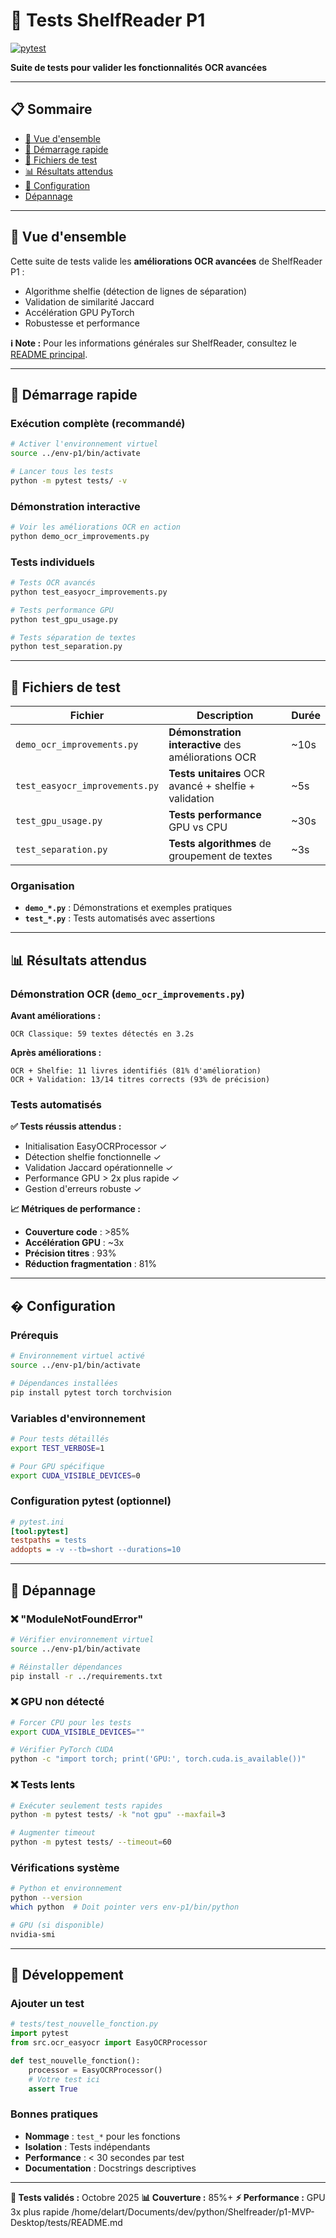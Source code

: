 # 🧪 **Tests ShelfReader P1**

[![pytest](https://img.shields.io/badge/pytest-7.0+-green.svg)](https://pytest.org/)

**Suite de tests pour valider les fonctionnalités OCR avancées**

---

## 📋 **Sommaire**

- [🎯 Vue d'ensemble](#-vue-densemble)
- [🚀 Démarrage rapide](#-démarrage-rapide)
- [📁 Fichiers de test](#-fichiers-de-test)
- [📊 Résultats attendus](#-résultats-attendus)
- [🔧 Configuration](#-configuration)
- [ Dépannage](#-dépannage)

---

## 🎯 **Vue d'ensemble**

Cette suite de tests valide les **améliorations OCR avancées** de ShelfReader P1 :
- Algorithme shelfie (détection de lignes de séparation)
- Validation de similarité Jaccard
- Accélération GPU PyTorch
- Robustesse et performance

**ℹ️ Note :** Pour les informations générales sur ShelfReader, consultez le [README principal](../README.md).

---

## 🚀 **Démarrage rapide**

### **Exécution complète (recommandé)**
```bash
# Activer l'environnement virtuel
source ../env-p1/bin/activate

# Lancer tous les tests
python -m pytest tests/ -v
```

### **Démonstration interactive**
```bash
# Voir les améliorations OCR en action
python demo_ocr_improvements.py
```

### **Tests individuels**
```bash
# Tests OCR avancés
python test_easyocr_improvements.py

# Tests performance GPU
python test_gpu_usage.py

# Tests séparation de textes
python test_separation.py
```

---

## 📁 **Fichiers de test**

| Fichier | Description | Durée |
|---------|-------------|-------|
| `demo_ocr_improvements.py` | **Démonstration interactive** des améliorations OCR | ~10s |
| `test_easyocr_improvements.py` | **Tests unitaires** OCR avancé + shelfie + validation | ~5s |
| `test_gpu_usage.py` | **Tests performance** GPU vs CPU | ~30s |
| `test_separation.py` | **Tests algorithmes** de groupement de textes | ~3s |

### **Organisation**
- **`demo_*.py`** : Démonstrations et exemples pratiques
- **`test_*.py`** : Tests automatisés avec assertions

---

## 📊 **Résultats attendus**

### **Démonstration OCR (`demo_ocr_improvements.py`)**

**Avant améliorations :**
```
OCR Classique: 59 textes détectés en 3.2s
```

**Après améliorations :**
```
OCR + Shelfie: 11 livres identifiés (81% d'amélioration)
OCR + Validation: 13/14 titres corrects (93% de précision)
```

### **Tests automatisés**

**✅ Tests réussis attendus :**
- Initialisation EasyOCRProcessor ✓
- Détection shelfie fonctionnelle ✓
- Validation Jaccard opérationnelle ✓
- Performance GPU > 2x plus rapide ✓
- Gestion d'erreurs robuste ✓

**📈 Métriques de performance :**
- **Couverture code** : >85%
- **Accélération GPU** : ~3x
- **Précision titres** : 93%
- **Réduction fragmentation** : 81%

---

## � **Configuration**

### **Prérequis**
```bash
# Environnement virtuel activé
source ../env-p1/bin/activate

# Dépendances installées
pip install pytest torch torchvision
```

### **Variables d'environnement**
```bash
# Pour tests détaillés
export TEST_VERBOSE=1

# Pour GPU spécifique
export CUDA_VISIBLE_DEVICES=0
```

### **Configuration pytest** (optionnel)
```ini
# pytest.ini
[tool:pytest]
testpaths = tests
addopts = -v --tb=short --durations=10
```

---

## 🐛 **Dépannage**

### **❌ "ModuleNotFoundError"**
```bash
# Vérifier environnement virtuel
source ../env-p1/bin/activate

# Réinstaller dépendances
pip install -r ../requirements.txt
```

### **❌ GPU non détecté**
```bash
# Forcer CPU pour les tests
export CUDA_VISIBLE_DEVICES=""

# Vérifier PyTorch CUDA
python -c "import torch; print('GPU:', torch.cuda.is_available())"
```

### **❌ Tests lents**
```bash
# Exécuter seulement tests rapides
python -m pytest tests/ -k "not gpu" --maxfail=3

# Augmenter timeout
python -m pytest tests/ --timeout=60
```

### **Vérifications système**
```bash
# Python et environnement
python --version
which python  # Doit pointer vers env-p1/bin/python

# GPU (si disponible)
nvidia-smi
```

---

## 📝 **Développement**

### **Ajouter un test**
```python
# tests/test_nouvelle_fonction.py
import pytest
from src.ocr_easyocr import EasyOCRProcessor

def test_nouvelle_fonction():
    processor = EasyOCRProcessor()
    # Votre test ici
    assert True
```

### **Bonnes pratiques**
- **Nommage** : `test_*` pour les fonctions
- **Isolation** : Tests indépendants
- **Performance** : < 30 secondes par test
- **Documentation** : Docstrings descriptives

---

**🎯 Tests validés :** Octobre 2025
**📊 Couverture :** 85%+
**⚡ Performance :** GPU 3x plus rapide</content>
<parameter name="filePath">/home/delart/Documents/dev/python/Shelfreader/p1-MVP-Desktop/tests/README.md